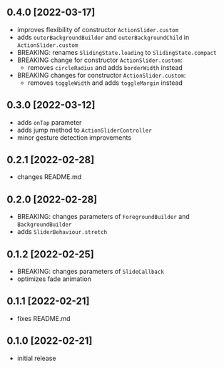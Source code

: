 ## 0.4.0 [2022-03-17]
- improves flexibility of constructor `ActionSlider.custom`
- adds `outerBackgroundBuilder` and `outerBackgroundChild` in `ActionSlider.custom`
- BREAKING: renames `SlidingState.loading` to `SlidingState.compact`
- BREAKING change for constructor `ActionSlider.custom`:
  - removes `circleRadius` and adds `borderWidth` instead
- BREAKING changes for constructor `ActionSlider.custom`:
  - removes `toggleWidth` and adds `toggleMargin` instead

## 0.3.0 [2022-03-12]
- adds `onTap` parameter
- adds jump method to `ActionSliderController`
- minor gesture detection improvements

## 0.2.1 [2022-02-28]
- changes README.md

## 0.2.0 [2022-02-28]
- BREAKING: changes parameters of `ForegroundBuilder` and `BackgroundBuilder`
- adds `SliderBehaviour.stretch`

## 0.1.2 [2022-02-25]
- BREAKING: changes parameters of `SlideCallback`
- optimizes fade animation

## 0.1.1 [2022-02-21]
- fixes README.md

## 0.1.0 [2022-02-21]
- initial release
